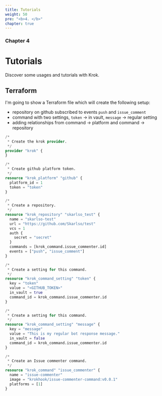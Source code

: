 ```yaml
---
title: Tutorials
weight: 50
pre: "<b>4. </b>"
chapter: true
---
```


### Chapter 4

# Tutorials

Discover some usages and tutorials with Krok.

## Terraform

I'm going to show a Terraform file which will create the following setup:

- repository on github subscribed to events `push` and `issue_comment`
- command with two settings, `token` -> in vault, `message` -> regular setting
- adding relationships from command -> platform and command -> repository

```terraform
/*
 * Create the krok provider.
 */
provider "krok" {
}

/*
 * Create github platform token.
 */
resource "krok_platform" "github" {
  platform_id = 1
  token = "token"
}

/*
 * Create a repository.
 */
resource "krok_repository" "skarlso_test" {
  name = "skarlso-test"
  url = "https://github.com/Skarlso/test"
  vcs = 1
  auth {
    secret = "secret"
  }
  commands = [krok_command.issue_commenter.id]
  events = ["push", "issue_comment"]
}

/*
 * Create a setting for this command.
 */
resource "krok_command_setting" "token" {
  key = "token"
  value = "<GITHUB_TOKEN>"
  in_vault = true
  command_id = krok_command.issue_commenter.id
}

/*
 * Create a setting for this command.
 */
resource "krok_command_setting" "message" {
  key = "message"
  value = "This is my regular bot response message."
  in_vault = false
  command_id = krok_command.issue_commenter.id
}

/*
 * Create an Issue commenter command.
 */
resource "krok_command" "issue_commenter" {
  name = "issue-commenter"
  image = "krokhook/issue-commenter-command:v0.0.1"
  platforms = [1]
}

```
